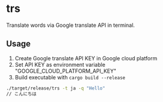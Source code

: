 # trs

Translate words via Google translate API in terminal.

## Usage

1. Create Google translate API KEY in Google cloud platform
1. Set API KEY as environment variable "GOOGLE_CLOUD_PLATFORM_API_KEY"
1. Build executable with `cargo build --release`

```bash
./target/release/trs -t ja -q "Hello"
// こんにちは 
``` 